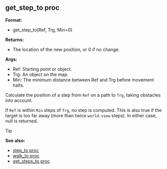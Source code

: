 ## get_step_to proc

**Format:**
+   get_step_to(Ref, Trg, Min=0)

**Returns:**
+   The location of the new position, or 0 if no change.

**Args:**
+   Ref: Starting point or object.
+   Trg: An object on the map.
+   Min: The minimum distance between Ref and Trg before movement halts.

Calculate the position of a step from `Ref` on a path to `Trg`,
taking obstacles into account. 

If `Ref` is within `Min` steps
of `Trg`, no step is computed. This is also true if the target is too
far away (more than twice `world.view` steps). In either case, null is
returned.

> [!TIP] 
> **See also:**
> +   [step_to proc](/ref/proc/step_to.md) 
> +   [walk_to proc](/ref/proc/walk_to.md) 
> +   [get_steps_to proc](/ref/proc/get_steps_to.md) 
